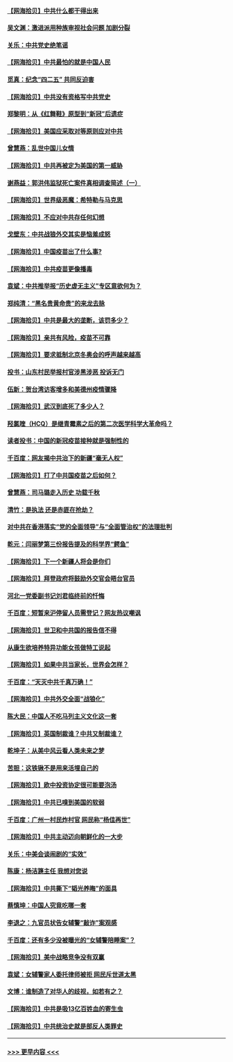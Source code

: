 #### [【网海拾贝】中共什么都干得出来](../pages/nsc993/n12897500.md?t=04230052) 
#### [吴文渊：激进派用种族审视社会问题 加剧分裂](../pages/nsc993/n12893881.md?t=04230052) 
#### [关乐：中共党史绝笔谣](../pages/nsc993/n12897270.md?t=04230052) 
#### [【网海拾贝】中共最怕的就是中国人民](../pages/nsc993/n12894705.md?t=04230052) 
#### [觅真：纪念“四二五” 共同反迫害](../pages/nsc993/n12894553.md?t=04230052) 
#### [【网海拾贝】中共没有资格写中共党史](../pages/nsc993/n12892231.md?t=04230052) 
#### [郑黎明：从《红舞鞋》原型到“新冠”后遗症](../pages/nsc993/n12890469.md?t=04230052) 
#### [【网海拾贝】美国应采取对等原则应对中共](../pages/nsc993/n12889176.md?t=04230052) 
#### [曾慧燕：乱世中国儿女情](../pages/nsc993/n12887931.md?t=04230052) 
#### [【网海拾贝】中共再被定为美国的第一威胁](../pages/nsc993/n12887580.md?t=04230052) 
#### [谢燕益：郭洪伟监狱死亡案件真相调查简述（一）](../pages/nsc993/n12885648.md?t=04230052) 
#### [【网海拾贝】世界级恶魔：希特勒与马克思](../pages/nsc993/n12884062.md?t=04230052) 
#### [【网海拾贝】不应对中共存任何幻想](../pages/nsc993/n12881460.md?t=04230052) 
#### [戈壁东：中共战狼外交其实是恼羞成怒](../pages/nsc993/n12880392.md?t=04230052) 
#### [【网海拾贝】中国疫苗出了什么事?](../pages/nsc993/n12879124.md?t=04230052) 
#### [【网海拾贝】中共疫苗更像播毒](../pages/nsc993/n12876631.md?t=04230052) 
#### [袁斌：中共推举报“历史虚无主义”专区意欲何为？](../pages/nsc993/n12876530.md?t=04230052) 
#### [郑纯清：“黑名贵黄命贵”的来龙去脉](../pages/nsc993/n12875589.md?t=04230052) 
#### [【网海拾贝】中共是最大的垄断，该罚多少？](../pages/nsc993/n12874006.md?t=04230052) 
#### [【网海拾贝】亲共有风险，疫苗不可靠](../pages/nsc993/n12872224.md?t=04230052) 
#### [【网海拾贝】要求抵制北京冬奥会的呼声越来越高](../pages/nsc993/n12868962.md?t=04230052) 
#### [投书：山东村民举报村官涉黑涉恶 投诉无门](../pages/nsc993/n12869726.md?t=04230052) 
#### [伍新：贺台湾访客增多和美德州疫情骤降](../pages/nsc993/n12865651.md?t=04230052) 
#### [【网海拾贝】武汉到底死了多少人？](../pages/nsc993/n12863707.md?t=04230052) 
#### [羟氯喹（HCQ）是继青霉素之后的第二次医学科学大革命吗？](../pages/nsc993/n12638564.md?t=04230052) 
#### [读者投书：中国的新冠疫苗接种就是强制性的](../pages/nsc993/n12859932.md?t=04230052) 
#### [千百度：网友揭中共治下的新疆“毫无人权”](../pages/nsc993/n12858385.md?t=04230052) 
#### [【网海拾贝】打了中共国疫苗之后如何？](../pages/nsc993/n12857866.md?t=04230052) 
#### [曾慧燕：司马璐走入历史 功载千秋](../pages/nsc993/n12856996.md?t=04230052) 
#### [清竹：是执法 还是赤匪在抢劫？](../pages/nsc993/n12856952.md?t=04230052) 
#### [对中共在香港落实“党的全面领导”与“全面管治权”的法理批判](../pages/nsc993/n12856929.md?t=04230052) 
#### [乾元：闫丽梦第三份报告提及的科学界“鳄鱼”](../pages/nsc993/n12855985.md?t=04230052) 
#### [【网海拾贝】下一个新疆人将会是你们](../pages/nsc993/n12855864.md?t=04230052) 
#### [【网海拾贝】拜登政府将鼓励外交官会晤台官员](../pages/nsc993/n12853615.md?t=04230052) 
#### [河北一党委副书记刘君临终前的忏悔](../pages/nsc993/n12849420.md?t=04230052) 
#### [千百度：短暂来沪停留人员需登记？网友热议嘲讽](../pages/nsc993/n12853497.md?t=04230052) 
#### [【网海拾贝】世卫和中共国的报告信不得](../pages/nsc993/n12850902.md?t=04230052) 
#### [从康生欲培养特异功能女孩做特工说起](../pages/nsc993/n12849289.md?t=04230052) 
#### [【网海拾贝】如果中共当家长，世界会怎样？](../pages/nsc993/n12848436.md?t=04230052) 
#### [千百度：“天灭中共千真万确！”](../pages/nsc993/n12845659.md?t=04230052) 
#### [【网海拾贝】中共外交全面“战狼化”](../pages/nsc993/n12845607.md?t=04230052) 
#### [陈大民：中国人不吃马列主义文化这一套](../pages/nsc993/n12842496.md?t=04230052) 
#### [【网海拾贝】英国制裁谁？中共又制裁谁？](../pages/nsc993/n12840909.md?t=04230052) 
#### [乾坤子：从美中风云看人类未来之梦](../pages/nsc993/n12840590.md?t=04230052) 
#### [苦胆：这铁锹不是用来活埋自己的](../pages/nsc993/n12839512.md?t=04230052) 
#### [【网海拾贝】欧中投资协定很可能要泡汤](../pages/nsc993/n12835122.md?t=04230052) 
#### [【网海拾贝】中共已嗅到美国的软弱](../pages/nsc993/n12832411.md?t=04230052) 
#### [千百度：广州一村民炸村官 网民称“杨佳再世”](../pages/nsc993/n12832380.md?t=04230052) 
#### [【网海拾贝】中共主动迈向朝鲜化的一大步](../pages/nsc993/n12829887.md?t=04230052) 
#### [关乐：中美会谈闹剧的“实效”](../pages/nsc993/n12826698.md?t=04230052) 
#### [陈康：杨洁篪主任  我想对您说](../pages/nsc993/n12826609.md?t=04230052) 
#### [【网海拾贝】中共撕下“韬光养晦”的面具](../pages/nsc993/n12826459.md?t=04230052) 
#### [蔡慎坤：中国人究竟吃哪一套](../pages/nsc993/n12826010.md?t=04230052) 
#### [李退之：九官员状告女辅警“敲诈”案观感](../pages/nsc993/n12823984.md?t=04230052) 
#### [千百度：还有多少没被曝光的“女辅警陪睡案”？](../pages/nsc993/n12822136.md?t=04230052) 
#### [【网海拾贝】美中战略竞争没有双赢](../pages/nsc993/n12822105.md?t=04230052) 
#### [袁斌：女辅警家人委托律师被拒 网民斥世道太黑](../pages/nsc993/n12822004.md?t=04230052) 
#### [文博：谁制造了对华人的歧视，如若有之？](../pages/nsc993/n12821635.md?t=04230052) 
#### [【网海拾贝】中共是吸13亿百姓血的寄生虫](../pages/nsc993/n12819191.md?t=04230052) 
#### [【网海拾贝】中共统治史就是部反人类罪史](../pages/nsc993/n12816738.md?t=04230052) 

----
#### [ >>> 更早内容 <<< ](../indexes/nsc993-earlier.md)

